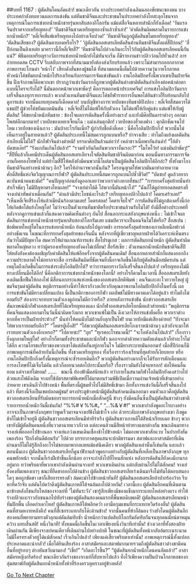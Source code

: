 ##บทที่ 1167 : ผู้ตัดสินโดนอัดแล้ว!
ขณะเดียวกัน
บางประเทศกำลังเฉลิมฉลองชัยชนะของตน
บางประเทศกำลังทบทวนผลการแข่งขัน
แต่ทีมชาติจีนและประชาชนในประเทศกำลังโทสะลุกโชนจากเหตุการณ์ในการแข่งยกน้ำหนักชายรุ่นหกสิบสองกิโลกรัม แม้แต่สื่อจีนหลายสำนักก็ยังเดือด!
‘วันแรกจีนปราศจากเหรียญทอง!’
‘ทีมชาติจีนชวดเหรียญทองซ้ำแล้วซ้ำเล่า!’
‘คำตัดสินผิดพลาดในรายการแข่งยกน้ำหนัก?’
‘หลี่เจียสี่แพ้เหรียญทองไปอย่างเจ็บปวด!’
‘ทีมชาติจีนถูกผู้ตัดสินขโมยเหรียญทอง!’
‘ตัดสินเสียของ? ผู้ตัดสินตาบอดหรือไร? ’
‘ผู้ตัดสินออสเตรเลียตัดสินค้านทีมชาติจีนตั้งแต่สี่ปีก่อน!’
‘สี่ปีก่อนเป็นติงเหล่ย มาคราวนี้ก็หลี่เจียสี่?’
‘ทีมชาติจีนไปล่วงเกินอะไรไว้กับผู้ตัดสินออสเตรเลียคนนี้กันแน่?’
พิธีมอบเหรียญรางวัลการแข่งยกน้ำหนักยังไม่ทันจะเริ่ม ก็มีรายงานข่าวปลิวว่อนไปทั่วแล้ว!
การถ่ายทอดสด CCTV รีบสลับภาพจากที่สนามมายังห้องส่งเรียบร้อยแล้ว เพราะไม่สามารถออกอากาศภาพการตะโกนด่า ‘หน้าโง่’ เสียงดังลั่นของผู้ชมได้
ที่สนามตอนนี้เต็มไปด้วยความวุ่นวายโกลาหล
หัวหน้าโค้ชทีมยกน้ำหนักไปร้องเรียนกับกรรมการจัดแข่งขันแล้ว งานโอลิมปิกครั้งนี้พวกเขาเป็นฝ่ายจัดขึ้น ฝั่งเจ้าภาพก็คือพวกเขา ปรากฏว่าแข่งวันแรกก็ถูกพวกผู้ตัดสินต่างชาติตัดสินลำเอียงต่อหน้าต่อตา แบบนี้ใครจะรับได้?
นี่มันตอกหน้าพวกเขาชัดๆ!
คือการตอกหน้าประเทศจีน!
การแข่งโอลิมปิกวันแรกเสร็จสิ้นลงทุกรายการแล้ว พวกตัวแทนทีมชาติจีนและโค้ชกีฬารายการอื่นพอได้ยินข่าวก็รีบย้อนกลับไปดูการแข่ง จากนั้นแทบทุกคนก็เดือดดาล!
บนบัญชีทางการเวยป๋อของทีมชาติปิงปอง : หลี่เจียสี่สมควรได้แชมป์!
ผู้ช่วยโค้ชทีมแบตมินตัน : หลี่เจียสี่ไม่ได้แพ้ให้กับตัวเอง ไม่ได้แพ้ให้กับคู่แข่ง แต่แพ้ให้กับผู้ตัดสิน!
โค้ชยกน้ำหนักทีมชาย : ข้องใจผลการตัดสินครั้งนี้อย่างแรง!
และยังมีศิลปินดาราต่างๆ ออกมาโพสต์อีกมากมาย!
เวยป๋อของเหยาเจี้ยนไฉ : แม่งเล่นตุกติก!
เวยป๋อของฮั่วตงฟาง : ตุกติกชัดเจนไปไหม
เวยป๋อของเฉินกวง : มันบ้าอะไรกันเนี่ย?
ผู้กำกับชื่อดังลี่เคอ : นี่คือโอลิมปิกปักกิ่ง! พวกนั้นไม่เห็นเราอยู่ในสายตาแล้ว? ผู้ตัดสินประเภทนี้ไม่สมควรถูกแบนหรือ?
ย่าจางเสีย : ทำไมถึงแย้งผลตัดสินลำเอียงนี่ไม่ได้?
นักกีฬาจีนต่างตำหนิ!
บรรดาศิลปินล้วนต่อว่า!
เหล่าชาวเน็ตพากันก่นด่า!
“ไอ้ตัวบัดซบเอ๊ย!”
“รังแกกันเกินไปแล้ว!”
“รวมหัวกันกีดกันพวกเรางั้นเรอะ?”
“โมโหโว้ย! แม่งมันบ้าชัดๆ!”
“สี่ปีที่แล้วก็เคยมีประเด็นผู้ตัดสินออสเตรเลียจงใจตัดสินทีมชาติจีนผิดมาก่อน ตอนนั้นทางกรรมการจัดงานก็เคยลงโทษไป แต่ทำไมสี่ปีให้หลังยังมีคนพวกนี้โผล่มาเป็นผู้ตัดสินโอลิมปิกได้อีกล่ะ? ทั้งยังมาโกงทีมชาติจีนอย่างหน้าด้านๆ อีก? ใครให้อำนาจพวกนั้นกัน? ใครอนุญาตให้พวกมันมาทำลายความศักดิ์สิทธิ์แห่งจิตวิญญาณการกีฬา? ผู้ตัดสินประเภทนี้สมควรถูกแบนไปชั่วชีวิต!”
“บัดซบ! ดูแล้วอยากตะบันหน้าคนชะมัด!”
“คนปัญญาอ่อนยังดูออกเลยว่าพวกเราต่างหากที่ชนะ!”
“การยกครั้งสุดท้ายนั่นทำสำเร็จชัดๆ ไม่มีปัญหาตรงไหนเลย!”
“จางเย่ด่าได้ดี ไอ้พวกนี้มันหน้าโง่!”
“ฉันก็ได้ดูถ่ายทอดสดตรงที่จางเย่นำทัพด่าเหมือนกัน!”
“ด่าแล้วมีประโยชน์อะไรล่ะ? เหรียญทองปลิวไปแล้ว! โคตรเศร้าเลย!”
“เห็นหลี่เจียสี่ร้องไห้แล้วเมียฉันร้องตามเลย! โคตรสลด! โคตรเจ็บใจ!”
การตัดสินที่ไม่ถูกต้องครั้งนี้ก่อให้เกิดข้อโต้แย้งใหญ่โต!
ไม่ว่าจะเป็นตัวแทนทีมชาติหรือประชาชนล้วนรับไม่ได้!
ยังมีสื่อต่างประเทศที่หลังจากดูการแข่งแล้วก็แสดงความคิดเห็นต่างๆ กันไป
สื่อนอกกระแสอังกฤษแห่งหนึ่ง : ไม่เข้าใจผลตัดสินการแข่งยกน้ำหนักชายรุ่นหกสิบสองกิโลกรัมเลย แชมป์ควรจะเป็นคนจีนไม่ใช่หรือ?
สื่อสเปน : ข้อพิพาทใหญ่โตในการแข่งยกน้ำหนัก ย้อนกลับไปดูภาพช้า การยกครั้งสุดท้ายของเกาหลีเหนือฟาวล์อย่างชัดเจน ในขณะที่การยกครั้งสุดท้ายของจีนนั้น หลังจากที่ผู้เชี่ยวชาญหลายฝ่ายได้วิเคราะห์เห็นตรงกันว่าไม่มีปัญหาใด สมควรให้ผ่านเกณฑ์การแข่ง
สื่อโปรตุเกส : ผลการตัดสินยกน้ำหนัก ผู้ตัดสินทำผิดพลาดใหญ่หลวง ทว่าผู้ครองเหรียญทองยังคงไม่เปลี่ยน!
สื่อรัสเซีย : ตัวแทนยกน้ำหนักทีมชาติจีนสี่ปีให้หลังยังคงต้องเผชิญกับคำตัดสินให้แพ้อีกครั้งจากผู้ตัดสินคนเดิม!
สื่อนอกหลายสำนักก็แสดงออกถึงความประหลาดใจไม่อยากจะเชื่อ การตัดสินผิดที่ชัดเจนยิ่งนี้อาจเกิดขึ้นได้กับผู้ตัดสินมือสมัครเล่น แต่เหตุใดถึงเกิดขึ้นในการแข่งระดับโอลิมปิกได้?
ทว่าการมอบรางวัลก็เสร็จสิ้นลงไปแล้ว!
เหรียญทองไม่มีทางเปลี่ยนมือได้อีก!
นี่คือกติกาการแข่งยกน้ำหนักของโลกนี้!
อย่างไรก็ตามในเวลานี้ สื่อออสเตรเลียยังคงเติมเชื้อฟืนให้กองไฟ
มีสื่อนอกกระแสแห่งหนึ่งของออสเตรเลียตีพิมพ์ : คนจีนเอะอะโวยวายใหญ่ ผู้ชมจีนรุมด่าผู้ตัดสิน พฤติกรรมอย่างนี้ทำให้เรากังวลเกี่ยวกับคุณภาพงานโอลิมปิกปักกิ่งในครั้งนี้ ผลการแข่งขันไม่มีทางเปลี่ยนแปลง นี่เป็นกติกาของการกีฬา ผลลัพธ์ไม่มีทางคาดเดาได้อยู่แล้ว ทำไมถึงไม่ยอมรับ? ส่องกระจกทบทวนตัวเองดูก่อนไม่ดีกว่าหรือ?
ภายหลังการแข่งขัน
นักข่าวออสเตรเลียสัมภาษณ์นักกีฬาออสเตรเลียที่ได้เหรียญทองแดง
นักกีฬาออสเตรเลียโบกมือแล้วส่ายหน้า “พฤติกรรมที่คนจีนแสดงออกมาในวันนี้น่าผิดหวังมาก พวกเขาแพ้ไม่เป็น ดึงเวลาให้การแข่งยืดเยื้อ พวกเราต่างหากที่ควรเป็นฝ่ายประท้วง!”
นั่นทำให้คนนับไม่ถ้วนยิ่งลุกเป็นไฟ!
บนเวยป๋อมีแต่เสียงด่าทอ!
“ยังจะมาให้พวกเรายอมรับอีก?”
“โคตรปู่เอ็งสิ!”
“ไอ้พวกผู้ตัดสินออสเตรเลียโกงเราหน้าด้านๆ แล้วยังจะมาให้เราทบทวนตัวเองอีกเหรอ?”
“ไปตายซะ!”
“ถุย”
“ทุเรศอะไรขนาดนี้!”
“จะโอหังเกินไปแล้ว!”
เรื่องราวยิ่งลุกลามใหญ่โต!
อย่างไรก็ตามทั้งประชาชนและนักกีฬา นอกจากด่าด้วยความคับแค้นแล้วก็ทำอะไรไม่ได้อีก ความโกรธเกรี้ยวของพวกเขาได้แต่อัดอั้นอยู่ภายในใจ ไม่มีทางระบายมันออกมา!
เมื่อสี่ปีก่อนก็มีภาพเหตุการณ์ที่คล้ายกันนี้เกิดขึ้น ทั้งชวดเหรียญทอง ทั้งเรื่องราวร้องเรียนที่สุดท้ายก็เงียบหาย หรืองานโอลิมปิกปักกิ่งครั้งนี้เหตุการณ์จะซ้ำรอยเดิมอีก? พวกผู้ตัดสินอย่างมากก็จะได้รับการตักเตือนและการลงโทษที่ไม่เจ็บไม่คัน แล้วก็ลอยนวลต่อไปกระนั้นหรือ?
เรื่องราวมันยังไม่จบหรอก!
ต่อให้คนอื่นยอม แต่จางเย่ไม่ยอม!
……
 
ขณะนี้ ท้องฟ้ามืดสนิทแล้ว
ทว่าภายในสนามกีฬาโอลิมปิกยังคงสว่างไปด้วยแสงไฟดังเดิม
จางเย่ใช้บัตรสตาฟพิเศษที่ได้มาตอนร่วมพิธีเปิดเมื่อวานผ่านเจ้าหน้าที่เข้ามาอย่างง่ายดาย เขาเดินลิ่วไปข้างหน้า พื้นที่ตรงนี้ผู้ชมทั่วไปไม่มีสิทธิ์เข้ามา อีกทั้งการแข่งวันนี้ก็เสร็จสิ้นลงไปแล้ว ที่ตรงนี้จึงเป็นเขตปลอดผู้ชม!
ตรงประตูข้างหน้ามีผู้ตัดสินห้าคนเดินออกมา
คนหัวแถวคือผู้ตัดสินชาวออสเตรเลียนที่รับผิดชอบรายการยกน้ำหนักเมื่อสักครู่นี้ ข้างๆ ยังมีคนอื่นซึ่งเป็นผู้ตัดสินชาวต่างชาติรายการยกน้ำหนักวันนี้เช่นกัน!
“%%#￥%%#。”
“...%&amp;￥#!”
พวกเขากำลังพูดอะไรบางอย่าง อาจจะเป็นภาษาอังกฤษทว่าพูดเร็วมาจนจางเย่ฟังไม่เข้าใจ เอ่อ ด้วยระดับภาษาอังกฤษอย่างเขา ถึงพูดช้าก็ไม่เข้าใจอยู่ดี
ผู้ตัดสินชาวออสเตรเลียนมีท่าทีร่าเริง
ผู้ตัดสินชาวเกาหลีใต้สีหน้าเรียบเฉย
ข้างๆ พวกเขายังมีผู้ตัดสินคนหนึ่งที่แววตาฉายแววกังวล
แต่ละคนล้วนมีสีหน้าท่าทางแตกต่างกัน ขณะเดินมาทางจางเย่เพื่อออกไปข้างนอก
จางเย่แกว่งแขนเดินเชื่องช้าไปข้างหน้า ไม่มองพวกเขาสักแวบ ในปากยังฮัมเพลงร้อง ‘ปักกิ่งยินดีต้อนรับ’ ไปด้วย
บรรยากาศสุดแสนจะปกติธรรมดา
สตาฟและอาสาสมัครที่เดินผ่านมาก็ไม่ได้รู้สึกถึงอะไรไม่ชอบมาพากลเลยแม้แต่นิดเดียว พวกผู้ตัดสินเหล่านั้นก็เช่นกัน และแล้วตอนนั้นเอง ผู้ตัดสินชาวออสเตรเลียก็ดูนาฬิกาแล้วพูดบางอย่างกับผู้ตัดสินที่เหลือเป็นภาษาอังกฤษ ทุกคนพยักหน้า จากนั้นก็เร่งฝีเท้าขึ้นเล็กน้อย อาจจะกำลังไปที่ไหนสักแห่ง หลังการตัดสินก็ยังคงมีงานรออยู่มาก
ทว่าพริบตาที่พวกเขากำลังเดินผ่านจางเย่!
พวกเขาเดินผ่าน แต่กลับผ่านไปไม่ได้สักคน!
จางเย่ยังคงฮัมเพลงเบาๆ ขณะที่ยืดขาออกไปด้านข้าง ผู้ตัดสินชาวออสเตรเลียเร่งเดินมาจึงไม่ทันได้ตอบสนองใดๆ พอถูกขัดขา เขาก็เสียการทรงตัว ล้มคะมำไปข้างหน้าทันที! ผู้ตัดสินออสเตรเลียอ้าปากร้องว้าก รีบหาที่คว้าจับ แต่ดันไปคว้าดึงผู้ตัดสินเกาหลีใต้จนล้มลงไปด้วยกัน! เวลานี้เอง ผู้ตัดสินอีกคนที่เดินตามมาข้างหลังก็ชนกับไหล่ของจางเย่ที่ ‘ไม่ทันระวัง’ เขารู้สึกเพียงมีของแข็งมากระแทกไหล่อย่างแรง ทำให้ร่างปลิวผงะราวกับขนนกไปทับร่างของผู้ตัดสินสองคนแรกที่พื้นพอดิบพอดี!
ผู้ตัดสินออสเตรเลียนหน้าทิ่มปักพื้น เลือดกำเดาไหล!
ผู้ตัดสินเกาหลีใต้พลิกคว่ำ เอามือกุมแขนที่กระแทกหวีดร้องลั่น!
ผู้ตัดสินคนที่สามหงายหลังตึง!
คนที่สี่เซกระแทกกับโต๊ะด้านข้าง!
จากนั้นคนที่ห้าก็ล้มลง ร่างยังโดนผู้ตัดสินอีกสองคนที่พยายามทรงตัวลุกแต่ดันล้มทับซ้ำ น้ำหนักกว่าแปดสิบกิโลกรัมอัดทับกันจนทุกคนนัยน์ตาหมุนคว้าง แทบสิ้นสติ!
หนึ่งวินาที!
ทั้งหมดนี้เกิดขึ้นในเวลาเพียงหนึ่งวินาทีเท่านั้น!
ช่วงเวลาที่ทั้งสองฝ่ายเดินผ่านกัน มีเพียงจางเย่คนเดียวที่เดินผ่านไปอย่างปกติ ในขณะที่ผู้ตัดสินทั้งหน้ากลับล้มระเนระนาด ไม่มีใครทรงตัวอยู่ได้แม้สักคน!
เร็วเกินไปแล้ว!
เพียงแค่เสี้ยวพริบตาเท่านั้น!
ภาพเหตุการณ์นี้ทั้งแปลกประหลาดและน่ากลัว!
เมื่อได้ยินเสียงร้อง อาสาสมัครและสตาฟมากมายรวมถึงผู้ตัดสินชาวต่างชาติคนอื่นที่อยู่รอบๆ ต่างหันขวับมามอง!
“เชี่ย!”
“เกิดอะไรขึ้น?”
“ผู้ตัดสินยกน้ำหนักโดนคนอัดแล้ว!”
อาสาสมัครหญิงกรีดร้อง!
ขณะเดียวกันร่างของจางเย่ก็ลับหายไปแล้ว ทิ้งไว้เพียงความปั่นป่วนโกลาหลของกลุ่มสตาฟกับผู้ตัดสินยกน้ำหนักทั้งห้าที่ร้องครวญครางอยู่ข้างหลัง!
 
 
 


[Go To Next Chapter]( ./268.md)